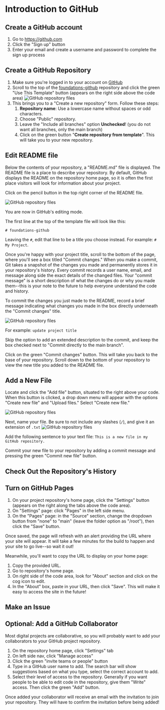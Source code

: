 # Introduction to GitHub

## Create a GitHub account

1. Go to <https://github.com>
2. Click the "Sign up" button
3. Enter your email and create a username and password to complete the sign up process

## Create a GitHub Repository
1. Make sure you're logged in to your account on [GitHub](https://github.com)
2. Scroll to the top of the [foundations-github](https://github.com/learn-static/foundations-github/) repository and click the green "Use This Template" button (appears on the right side above the code area)
![GitHub repository files](https://github.com/learn-static/foundations-github/blob/main/images/repo2.png)
4. This brings you to a "Create a new repository" form. Follow these steps:
    1. **Repository name**: Use a lowercase name without spaces or odd characters.
    2. Choose "Public" repository.
    3. Leave the "Include all branches" option **Unchecked**! (you do not want all branches, only the main branch)
    4. Click on the green button "**Create repository from template**". This will take you to your new repository.

## Edit README file

Below the contents of your repository, a "README.md" file is displayed.
The README file is a place to describe your repository.
By default, GitHub displays the README on the repository home page, so it is often the first place visitors will look for information about your project.

Click on the pencil button in the top right corner of the README file. 

![GitHub repository files](https://github.com/learn-static/foundations-github/blob/main/images/readme-pencil.png)

You are now in GitHub's editing mode.

The first line at the top of the template file will look like this:

```
# foundations-github

```

Leaving the `#`, edit that line to be a title you choose instead.
For example: `# My Project`.

Once you're happy with your project title, scroll to the bottom of the page, where you'll see a box titled "Commit changes."
When you make a commit, Git takes a snapshot of the changes you made and permanently stores it in your repository's history.
Every commit records a user name, email, and message along side the exact details of the changed files. 
Your "commit message" is a short description of what the changes do or why you made them--this is your note to the future to help everyone understand the code and history.

To commit the changes you just made to the README, record a brief message indicating what changes you made in the box directly underneath the "Commit changes" title.

![GitHub repository files](https://github.com/learn-static/foundations-github/blob/main/images/commit.png)

For example: `update project title`

Skip the option to add an extended description to the commit, and keep the box checked next to "Commit directly to the main branch".

Click on the green "Commit changes" button.
This will take you back to the base of your repository.
Scroll down to the bottom of your repository to view the new title you added to the README file.

## Add a New File

Locate and click the "Add file" button, situated to the right above your code.
When this button is clicked, a drop down menu will appear with the options "Create new file" and "Upload files."
Select "Create new file."

![GitHub repository files](https://github.com/learn-static/foundations-github/blob/main/images/add-file.png)

Next, name your file.
Be sure to not include any slashes (`/`), and give it an extension of `.txt`
![GitHub repository files](https://github.com/learn-static/foundations-github/blob/main/images/name-file.png)

Add the following sentence to your text file:
`This is a new file in my GitHub repository.`

Commit your new file to your repository by adding a commit message and pressing the green "Commit new file" button.

## Check Out the Repository's History

## Turn on GitHub Pages

1. On your project repository's home page, click the "Settings" button (appears on the right along the tabs above the code area).
2. On "Settings" page: click "Pages" in the left side menu.
3. On the "Pages" page: in the "Source" section, change the dropdown button from "none" to "main" (leave the folder option as "/root"), then click the "Save" button. 

Once saved, the page will refresh with an alert providing the URL where your site will appear. 
It will take a few minutes for the build to happen and your site to go live--so wait it out! 

Meanwhile, you'll want to copy the URL to display on your home page:

1. Copy the provided URL.
2. Go to repository's home page.
3. On right side of the code area, look for "About" section and click on the cog icon to edit. 
4. In the "About" box, paste in your URL, then click "Save". This will make it easy to access the site in the future!

## Make an Issue

## Optional: Add a GitHub Collaborator

Most digital projects are collaborative, so you will probably want to add your collaborators to your GitHub project repository.

1. On the repository home page, click "Settings" tab
2. On left side nav, click "Manage access"
3. Click the green "invite teams or people" button
4. Type in a GitHub user name to add. The search bar will show suggestions based on what you type, select the correct account to add.
5. Select their level of access to the repository. Generally if you want people to be able to edit code in the repository, give them "Write" access. Then click the green "Add" button.

Once added your collaborator will receive an email with the invitation to join your repository.
They will have to confirm the invitation before being added!